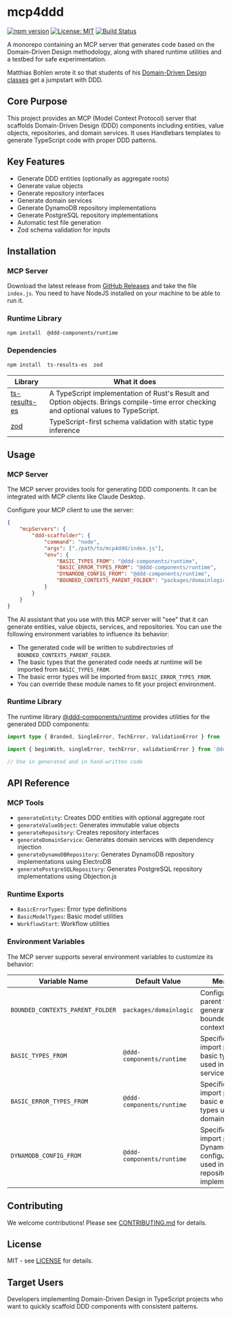 # mcp4ddd

[![npm version](https://img.shields.io/npm/v/@ddd-components/runtime.svg)](https://npmjs.com/package/@ddd-components/runtime)
[![License: MIT](https://img.shields.io/badge/License-MIT-yellow.svg)](https://opensource.org/licenses/MIT)
[![Build Status](https://github.com/mattes3/mcp4ddd/workflows/Build%20&%20Release/badge.svg)](https://github.com/mattes3/mcp4ddd/actions)

A monorepo containing an MCP server that generates code based on the Domain-Driven Design methodology, along with shared runtime utilities and a testbed for safe experimentation.

Matthias Bohlen wrote it so that students of his [Domain-Driven Design classes](https://mbohlen.de/domain-driven-design-cpsa-a/?utm_source=ddd-scaffolder) get a jumpstart with DDD.

## Core Purpose
This project provides an MCP (Model Context Protocol) server that scaffolds Domain-Driven Design (DDD) components including entities, value objects, repositories, and domain services. It uses Handlebars templates to generate TypeScript code with proper DDD patterns.

## Key Features
- Generate DDD entities (optionally as aggregate roots)
- Generate value objects
- Generate repository interfaces
- Generate domain services
- Generate DynamoDB repository implementations
- Generate PostgreSQL repository implementations
- Automatic test file generation
- Zod schema validation for inputs

## Installation

### MCP Server
Download the latest release from [GitHub Releases](https://github.com/mattes3/mcp4ddd/releases) and take the file `index.js`. You need to have NodeJS installed on your machine to be able to run it.

### Runtime Library
```bash
npm install  @ddd-components/runtime
```

### Dependencies
```bash
npm install  ts-results-es  zod
```

| Library | What it does |
| ------- | -------- |
| [ts-results-es](https://ts-results-es.readthedocs.io/en/latest/) | A TypeScript implementation of Rust's Result and Option objects. Brings compile-time error checking and optional values to TypeScript. |
| [zod](https://zod.dev/) | TypeScript-first schema validation with static type inference |

## Usage

### MCP Server
The MCP server provides tools for generating DDD components. It can be integrated with MCP clients like Claude Desktop.

Configure your MCP client to use the server:
```json
{
    "mcpServers": {
        "ddd-scaffolder": {
            "command": "node",
            "args": ["./path/to/mcp4ddd/index.js"],
            "env": {
                "BASIC_TYPES_FROM": "@ddd-components/runtime",
                "BASIC_ERROR_TYPES_FROM": "@ddd-components/runtime",
                "DYNAMODB_CONFIG_FROM": "@ddd-components/runtime",
                "BOUNDED_CONTEXTS_PARENT_FOLDER": "packages/domainlogic"
            }
        }
    }
}
```

The AI assistant that you use with this MCP server will "see" that it can generate entities, value objects, services, and repositories. You can use the following environment variables to influence its behavior:

- The generated code will be written to subdirectories of `BOUNDED_CONTEXTS_PARENT_FOLDER`.
- The basic types that the generated code needs at runtime will be imported from `BASIC_TYPES_FROM`.
- The basic error types will be imported from `BASIC_ERROR_TYPES_FROM`.
- You can override these module names to fit your project environment.

### Runtime Library
The runtime library [@ddd-components/runtime](https://www.npmjs.com/package/@ddd-components/runtime?activeTab=readme) provides utilities for the generated DDD components:

```typescript
import type { Branded, SingleError, TechError, ValidationError } from '@ddd-components/runtime';

import { beginWith, singleError, techError, validationError } from '@ddd-components/runtime';

// Use in generated and in hand-written code
```

## API Reference

### MCP Tools
- `generateEntity`: Creates DDD entities with optional aggregate root
- `generateValueObject`: Generates immutable value objects
- `generateRepository`: Creates repository interfaces
- `generateDomainService`: Generates domain services with dependency injection
- `generateDynamoDBRepository`: Generates DynamoDB repository implementations using ElectroDB
- `generatePostgreSQLRepository`: Generates PostgreSQL repository implementations using Objection.js

### Runtime Exports
- `BasicErrorTypes`: Error type definitions
- `BasicModelTypes`: Basic model utilities
- `WorkflowStart`: Workflow utilities

### Environment Variables

The MCP server supports several environment variables to customize its behavior:

| Variable Name | Default Value | Meaning |
|---------------|---------------|---------|
| `BOUNDED_CONTEXTS_PARENT_FOLDER` | `packages/domainlogic` | Configures the parent folder for generated bounded contexts |
| `BASIC_TYPES_FROM` | `@ddd-components/runtime` | Specifies the import path for basic types used in domain services |
| `BASIC_ERROR_TYPES_FROM` | `@ddd-components/runtime` | Specifies the import path for basic error types used in domain services |
| `DYNAMODB_CONFIG_FROM` | `@ddd-components/runtime` | Specifies the import path for DynamoDB configuration used in repository implementations |

## Contributing

We welcome contributions! Please see [CONTRIBUTING.md](CONTRIBUTING.md) for details.

## License

MIT - see [LICENSE](LICENSE) for details.

## Target Users
Developers implementing Domain-Driven Design in TypeScript projects who want to quickly scaffold DDD components with consistent patterns.
